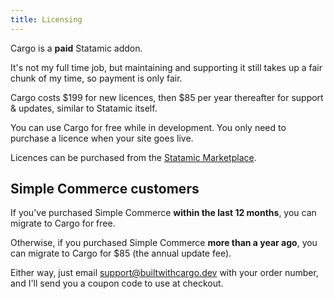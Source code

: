 ```yaml
---
title: Licensing
---
```


Cargo is a **paid** Statamic addon.

It's not my full time job, but maintaining and supporting it still takes up a fair chunk of my time, so payment is only fair.

Cargo costs $199 for new licences, then $85 per year thereafter for support & updates, similar to Statamic itself.

You can use Cargo for free while in development. You only need to purchase a licence when your site goes live. 

Licences can be purchased from the [Statamic Marketplace](https://statamic.com/addons/duncanmcclean/cargo).

## Simple Commerce customers
If you've purchased Simple Commerce **within the last 12 months**, you can migrate to Cargo for free.

Otherwise, if you purchased Simple Commerce **more than a year ago**, you can migrate to Cargo for $85 (the annual update fee).

Either way, just email [support@builtwithcargo.dev](support@builtwithcargo.dev) with your order number, and I'll send you a coupon code to use at checkout.
